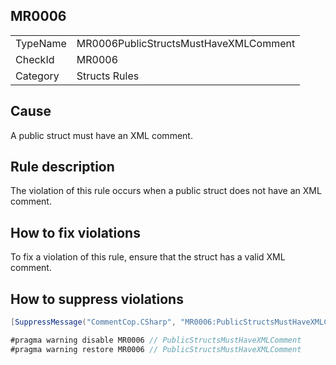 ## MR0006

<table>
<tr>
  <td>TypeName</td>
  <td>MR0006PublicStructsMustHaveXMLComment</td>
</tr>
<tr>
  <td>CheckId</td>
  <td>MR0006</td>
</tr>
<tr>
  <td>Category</td>
  <td>Structs Rules</td>
</tr>
</table>

## Cause

A public struct must have an XML comment.

## Rule description

The violation of this rule occurs when a public struct does not have an XML comment.

## How to fix violations

To fix a violation of this rule, ensure that the struct has a valid XML comment.

## How to suppress violations

```csharp
[SuppressMessage("CommentCop.CSharp", "MR0006:PublicStructsMustHaveXMLComment", Justification = "Reviewed.")]
```

```csharp
#pragma warning disable MR0006 // PublicStructsMustHaveXMLComment
#pragma warning restore MR0006 // PublicStructsMustHaveXMLComment
```